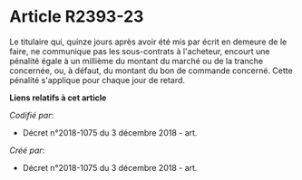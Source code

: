 # Article R2393-23

Le titulaire qui, quinze jours après avoir été mis par écrit en demeure de le faire, ne communique pas les sous-contrats à
l'acheteur, encourt une pénalité égale à un millième du montant du marché ou de la tranche concernée, ou, à défaut, du
montant du bon de commande concerné. Cette pénalité s'applique pour chaque jour de retard.

**Liens relatifs à cet article**

_Codifié par_:

  - Décret n°2018-1075 du 3 décembre 2018 - art.

_Créé par_:

  - Décret n°2018-1075 du 3 décembre 2018 - art.
